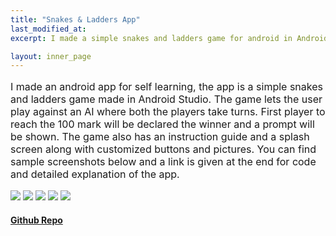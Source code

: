 ```yaml
---
title: "Snakes & Ladders App"
last_modified_at:
excerpt: I made a simple snakes and ladders game for android in Android Studio. 

layout: inner_page
---
```

<style>
ul,li,p{font-size:16px;}  

img{   
display:block
max-width: 20%;
max-height: 20%;
    }
    
</style>

<p class="inner-page">
I made an android app for self learning, the app is a simple snakes and ladders game made in Android Studio. The game lets the user play against an AI where both the players take turns. First player to reach the 100 mark will be declared the winner and a prompt will be shown. The game also has an instruction guide and a splash screen along with customized buttons and pictures. You can find sample screenshots below and a link is given at the end for code and detailed explanation of the app.
</p>

<img  src="/images/screenshot1.jpg" >
<img  src="/images/screenshot2.jpg" >
<img  src="/images/screenshot3.jpg" >
<img  src="/images/screenshot4.jpg" >
<img  src="/images/screenshot5.jpg" >


 
<h4><b><a href="https://github.com/wahabaftab/Dataset-Analysis-and-Investigation">Github Repo</a></b></h4>






